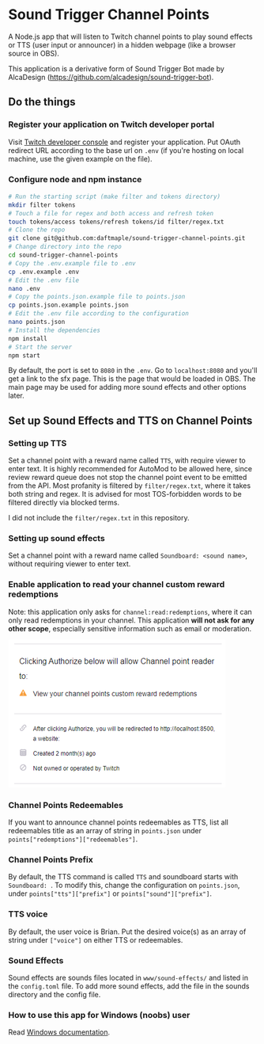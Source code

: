 # Sound Trigger Channel Points

A Node.js app that will listen to Twitch channel points to play sound effects
or TTS (user input or announcer) in a hidden webpage (like a browser source in OBS).

This application is a derivative form of Sound Trigger Bot made by AlcaDesign (https://github.com/alcadesign/sound-trigger-bot).

## Do the things

### Register your application on Twitch developer portal

Visit [Twitch developer console](https://dev.twitch.tv/console/apps) and register your application. Put OAuth redirect URL according to the base url on `.env` (if you're hosting on local machine, use the given example on the file).

### Configure node and npm instance

```bash
# Run the starting script (make filter and tokens directory)
mkdir filter tokens
# Touch a file for regex and both access and refresh token
touch tokens/access tokens/refresh tokens/id filter/regex.txt
# Clone the repo
git clone git@github.com:daftmaple/sound-trigger-channel-points.git
# Change directory into the repo
cd sound-trigger-channel-points
# Copy the .env.example file to .env
cp .env.example .env
# Edit the .env file
nano .env
# Copy the points.json.example file to points.json
cp points.json.example points.json
# Edit the .env file according to the configuration
nano points.json
# Install the dependencies
npm install
# Start the server
npm start
```

By default, the port is set to `8080` in the `.env`. Go to `localhost:8080` and
you'll get a link to the sfx page. This is the page that would be loaded in OBS.
The main page may be used for adding more sound effects and other options later.

## Set up Sound Effects and TTS on Channel Points

### Setting up TTS

Set a channel point with a reward name called `TTS`, with require viewer to enter text. It is highly recommended for AutoMod to be allowed here, since review reward queue does not stop the channel point event to be emitted from the API. Most profanity is filtered by `filter/regex.txt`, where it takes both string and regex. It is advised for most TOS-forbidden words to be filtered directly via blocked terms.

I did not include the `filter/regex.txt` in this repository.

### Setting up sound effects

Set a channel point with a reward name called `Soundboard: <sound name>`, without requiring viewer to enter text.

### Enable application to read your channel custom reward redemptions

Note: this application only asks for `channel:read:redemptions`, where it can only read redemptions in your channel. This application **will not ask for any other scope**, especially sensitive information such as email or moderation.

![Authorize](www/authorize.png)

### Channel Points Redeemables

If you want to announce channel points redeemables as TTS, list all redeemables title as an array of string in `points.json` under `points["redemptions"]["redeemables"]`.

### Channel Points Prefix

By default, the TTS command is called `TTS` and soundboard starts with `Soundboard: `. To modify this, change the configuration on `points.json`, under `points["tts"]["prefix"]` or `points["sound"]["prefix"]`.

### TTS voice

By default, the user voice is Brian. Put the desired voice(s) as an array of string under `["voice"]` on either TTS or redeemables.

### Sound Effects

Sound effects are sounds files located in `www/sound-effects/` and listed in the  `config.toml` file. To add more sound effects, add the file in the sounds directory and the config file.

### How to use this app for Windows (noobs) user

Read [Windows documentation](WINDOWS.md).
